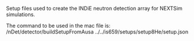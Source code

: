 Setup files used to create the INDiE neutron detection array for NEXTSim simulations.

The command to be used in the mac file is:
/nDet/detector/buildSetupFromAusa ../../is659/setups/setup8He/setup.json
